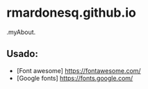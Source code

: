 # rmardonesq.github.io
.myAbout.
## Usado:
* [Font awesome]		https://fontawesome.com/
* [Google fonts] 		https://fonts.google.com/
